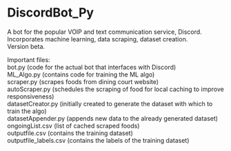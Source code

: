 # DiscordBot_Py
A bot for the popular VOIP and text communication service, Discord.   
Incorporates machine learning, data scraping, dataset creation.  
Version beta.  

Important files:  
  bot.py (code for the actual bot that interfaces with Discord)  
  ML_Algo.py (contains code for training the ML algo)  
  scraper.py (scrapes foods from dining court website)  
  autoScraper.py (schedules the scraping of food for local caching to improve responsiveness)  
  datasetCreator.py (initially created to generate the dataset with which to train the algo)  
  datasetAppender.py (appends new data to the already generated dataset)  
  ongoingList.csv (list of cached scraped foods)  
  outputfile.csv (contains the training dataset)  
  outputfile_labels.csv (contains the labels of the training dataset)  
  
  
